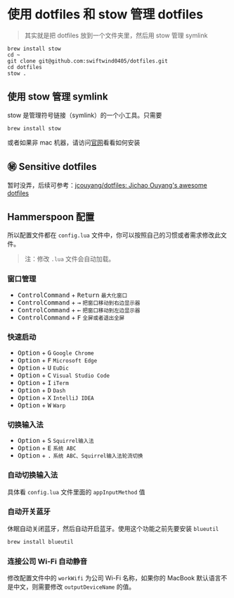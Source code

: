 # 使用 dotfiles 和 stow 管理 dotfiles

> 其实就是把 dotfiles 放到一个文件夹里，然后用 stow 管理 symlink

```shell
brew install stow
cd ~
git clone git@github.com:swiftwind0405/dotfiles.git
cd dotfiles
stow .
```

## 使用 stow 管理 symlink
stow 是管理符号链接（symlink）的一个小工具。只需要
```shell
brew install stow
```
 或者如果非 mac 机器，请访问[官网](http://www.gnu.org/software/stow/)看看如何安装
 
 ## ㊙ Sensitive dotfiles
 暂时没弄，后续可参考：[jcouyang/dotfiles: Jichao Ouyang's awesome dotfiles](https://github.com/jcouyang/dotfiles/tree/master)

 ## Hammerspoon 配置

所以配置文件都在 `config.lua` 文件中，你可以按照自己的习惯或者需求修改此文件。

> 注：修改 `.lua` 文件会自动加载。

### 窗口管理

* <kbd>Control</kbd><kbd>Command</kbd> + <kbd>Return</kbd> `最大化窗口`
* <kbd>Control</kbd><kbd>Command</kbd> + <kbd>→</kbd> `把窗口移动到右边显示器`
* <kbd>Control</kbd><kbd>Command</kbd> + <kbd>←</kbd> `把窗口移动到左边显示器`
* <kbd>Control</kbd><kbd>Command</kbd> + <kbd>F</kbd> `全屏或者退出全屏`

### 快速启动

* <kbd>Option</kbd> + <kbd>G</kbd> `Google Chrome`
* <kbd>Option</kbd> + <kbd>F</kbd> `Microsoft Edge`
* <kbd>Option</kbd> + <kbd>U</kbd> `EuDic`
* <kbd>Option</kbd> + <kbd>C</kbd> `Visual Studio Code`
* <kbd>Option</kbd> + <kbd>I</kbd> `iTerm`
* <kbd>Option</kbd> + <kbd>D</kbd> `Dash`
* <kbd>Option</kbd> + <kbd>X</kbd> `IntelliJ IDEA`
* <kbd>Option</kbd> + <kbd>W</kbd> `Warp`


### 切换输入法

* <kbd>Option</kbd> + <kbd>S</kbd> `Squirrel输入法`
* <kbd>Option</kbd> + <kbd>E</kbd> `系统 ABC`
* <kbd>Option</kbd> + <kbd>.</kbd> `系统 ABC、Squirrel输入法轮流切换`

### 自动切换输入法

具体看 `config.lua` 文件里面的 `appInputMethod` 值

### 自动开关蓝牙

休眠自动关闭蓝牙，然后自动开启蓝牙。使用这个功能之前先要安装 `blueutil`

```sh
brew install blueutil
```

### 连接公司 Wi-Fi 自动静音

修改配置文件中的 `workWifi` 为公司 Wi-Fi 名称，如果你的 MacBook 默认语言不是中文，则需要修改 `outputDeviceName` 的值。